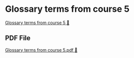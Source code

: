 # Glossary terms from course 5

[Glossary terms from course 5 🔗](https://www.coursera.org/learn/put-it-all-together-prepare-for-a-cloud-security-analyst-job/supplement/Tmyvp/glossary-terms-from-course-5)

## PDF File

[Glossary terms from course 5.pdf 🔗](https://1drv.ms/b/c/526c45566c8c239a/EY_7g6PiI-dAk0y25IFDeHkBhleHt_SG4D4mSsFW04JS7w?e=erQIbW)
